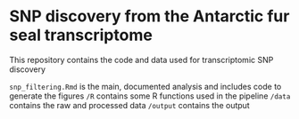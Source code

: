 # SNP discovery from the Antarctic fur seal transcriptome

This repository contains the code and data used for transcriptomic SNP discovery

`snp_filtering.Rmd` is the main, documented analysis and includes code to generate the figures
`/R` contains some R functions used in the pipeline
`/data` contains the raw and processed data
`/output` contains the output
 
